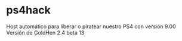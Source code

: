 # ps4hack 
Host automático para liberar o piratear nuestro PS4 con versión 9.00
Versión de GoldHen 2.4 beta 13

